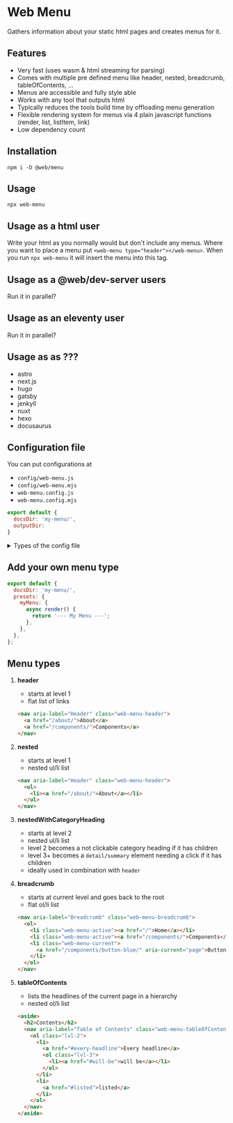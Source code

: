 # Web Menu

Gathers information about your static html pages and creates menus for it.

## Features

- Very fast (uses wasm & html streaming for parsing)
- Comes with multiple pre defined menu like header, nested, breadcrumb, tableOfContents, ...
- Menus are accessible and fully style able
- Works with any tool that outputs html
- Typically reduces the tools build time by offloading menu generation
- Flexible rendering system for menus via 4 plain javascript functions (render, list, listItem, link)
- Low dependency count

## Installation

```
npm i -D @web/menu
```

## Usage

```
npx web-menu
```

## Usage as a html user

Write your html as you normally would but don't include any menus.
Where you want to place a menu put `<web-menu type="header"></web-menu>`.
When you run `npx web-menu` it will insert the menu into this tag.

## Usage as a @web/dev-server users

Run it in parallel?

## Usage as an eleventy user

Run it in parallel?

## Usage as as ???

- astro
- next.js
- hugo
- gatsby
- jenkyll
- nuxt
- hexo
- docusaurus

## Configuration file

You can put configurations at

- `config/web-menu.js`
- `config/web-menu.mjs`
- `web-menu.config.js`
- `web-menu.config.mjs`

```js
export default {
  docsDir: 'my-menu/',
  outputDir:
}
```

<details>
  <summary>Types of the config file</summary>
  <div>
    TODO: inline types 
  </div>
</details>

## Add your own menu type

```js
export default {
  docsDir: 'my-menu/',
  presets: {
    myMenu: {
      async render() {
        return '--- My Menu ---';
      },
    },
  },
};
```

## Menu types

1. **header**

   - starts at level 1
   - flat list of links

   ```html
   <nav aria-label="Header" class="web-menu-header">
     <a href="/about/">About</a>
     <a href="/components/">Components</a>
   </nav>
   ```

2. **nested**

   - starts at level 1
   - nested ul/li list

   ```html
   <nav aria-label="Header" class="web-menu-header">
     <ul>
       <li><a href="/about/">About</a></li>
     </ul>
   </nav>
   ```

3. **nestedWithCategoryHeading**

   - starts at level 2
   - nested ul/li list
   - level 2 becomes a not clickable category heading if it has children
   - level 3+ becomes a `detail/summary` element needing a click if it has children
   - ideally used in combination with `header`

4. **breadcrumb**

   - starts at current level and goes back to the root
   - flat ol/li list

   ```html
   <nav aria-label="Breadcrumb" class="web-menu-breadcrumb">
     <ol>
       <li class="web-menu-active"><a href="/">Home</a></li>
       <li class="web-menu-active"><a href="/components/">Components</a></li>
       <li class="web-menu-current">
         <a href="/components/button-blue/" aria-current="page">Button Blue</a>
       </li>
     </ol>
   </nav>
   ```

5. **tableOfContents**

   - lists the headlines of the current page in a hierarchy
   - nested ol/li list

   ```html
   <aside>
     <h2>Contents</h2>
     <nav aria-label="Table of Contents" class="web-menu-tableOfContents">
       <ol class="lvl-2">
         <li>
           <a href="#every-headline">Every headline</a>
           <ol class="lvl-3">
             <li><a href="#will-be">will be</a></li>
           </ol>
         </li>
         <li>
           <a href="#listed">listed</a>
         </li>
       </ol>
     </nav>
   </aside>
   ```
